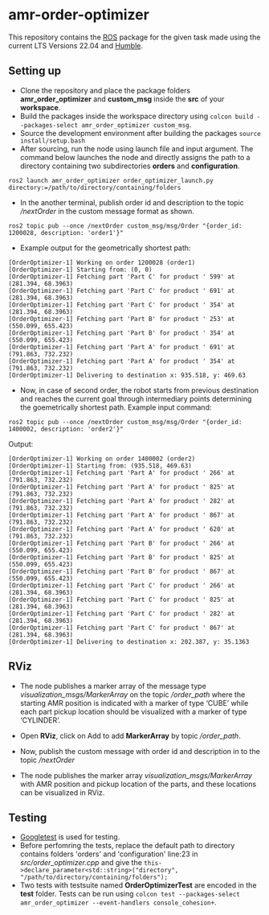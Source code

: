 # amr-order-optimizer
This repository contains the [ROS](https://www.ros.org/) package for the given task made using the current LTS Versions 22.04 and [Humble](https://docs.ros.org/en/humble/index.html).

## Setting up
- Clone the repository and place the package folders **amr_order_optimizer** and **custom_msg** inside the **src** of your **workspace**.
- Build the packages inside the workspace directory using `colcon build --packages-select amr_order_optimizer custom_msg`.
- Source the development environment after building the packages `source install/setup.bash`
- After sourcing, run the node using launch file and input argument. The command below launches the node and directly assigns the path to a directory containing two subdirectories **orders** and **configuration**.
```
ros2 launch amr_order_optimizer order_optimizer_launch.py directory:=/path/to/directory/containing/folders
```
- In the another terminal, publish order id and description to the topic */nextOrder* in the custom message format as shown.
```
ros2 topic pub --once /nextOrder custom_msg/msg/Order "{order_id: 1200028, description: 'order1'}"
```
- Example output for the geometrically shortest path: 
```
[OrderOptimizer-1] Working on order 1200028 (order1)
[OrderOptimizer-1] Starting from: (0, 0)
[OrderOptimizer-1] Fetching part 'Part C' for product ' 599' at (281.394, 68.3963)
[OrderOptimizer-1] Fetching part 'Part C' for product ' 691' at (281.394, 68.3963)
[OrderOptimizer-1] Fetching part 'Part C' for product ' 354' at (281.394, 68.3963)
[OrderOptimizer-1] Fetching part 'Part B' for product ' 253' at (550.099, 655.423)
[OrderOptimizer-1] Fetching part 'Part B' for product ' 354' at (550.099, 655.423)
[OrderOptimizer-1] Fetching part 'Part A' for product ' 691' at (791.863, 732.232)
[OrderOptimizer-1] Fetching part 'Part A' for product ' 354' at (791.863, 732.232)
[OrderOptimizer-1] Delivering to destination x: 935.518, y: 469.63
```

- Now, in case of second order, the robot starts from previous destination and reaches the current goal through intermediary points determining the goemetrically shortest path. Example input command:
```
ros2 topic pub --once /nextOrder custom_msg/msg/Order "{order_id: 1400002, description: 'order2'}"
```
Output:
```
[OrderOptimizer-1] Working on order 1400002 (order2)
[OrderOptimizer-1] Starting from: (935.518, 469.63)
[OrderOptimizer-1] Fetching part 'Part A' for product ' 266' at (791.863, 732.232)
[OrderOptimizer-1] Fetching part 'Part A' for product ' 825' at (791.863, 732.232)
[OrderOptimizer-1] Fetching part 'Part A' for product ' 282' at (791.863, 732.232)
[OrderOptimizer-1] Fetching part 'Part A' for product ' 867' at (791.863, 732.232)
[OrderOptimizer-1] Fetching part 'Part A' for product ' 620' at (791.863, 732.232)
[OrderOptimizer-1] Fetching part 'Part B' for product ' 266' at (550.099, 655.423)
[OrderOptimizer-1] Fetching part 'Part B' for product ' 825' at (550.099, 655.423)
[OrderOptimizer-1] Fetching part 'Part B' for product ' 867' at (550.099, 655.423)
[OrderOptimizer-1] Fetching part 'Part C' for product ' 266' at (281.394, 68.3963)
[OrderOptimizer-1] Fetching part 'Part C' for product ' 825' at (281.394, 68.3963)
[OrderOptimizer-1] Fetching part 'Part C' for product ' 282' at (281.394, 68.3963)
[OrderOptimizer-1] Fetching part 'Part C' for product ' 867' at (281.394, 68.3963)
[OrderOptimizer-1] Delivering to destination x: 202.387, y: 35.1363
```

## RViz
- The node publishes a marker array of the message type *visualization_msgs/MarkerArray* on the topic */order_path* where the starting AMR position is indicated with a marker of type ‘CUBE’ while each part pickup location should be visualized with a marker of type ‘CYLINDER’.

- Open **RViz**, click on Add to add **MarkerArray** by topic */order_path*.
- Now, publish the custom message with order id and description in to the topic */nextOrder*
- The node publishes the marker array *visualization_msgs/MarkerArray* with AMR position and pickup location of the parts, and these locations can be visualized in RViz.

## Testing
- [Googletest](https://github.com/google/googletest) is used for testing.
- Before perfomring the tests, replace the default path to directory contains folders 'orders' and 'configuration' line:23 in *src/order_optimizer.cpp* and give the `this->declare_parameter<std::string>("directory", "/path/to/directory/containing/folders");` 
- Two tests with testsuite named **OrderOptimizerTest** are encoded in the **test** folder. Tests can be run using `colcon test --packages-select amr_order_optimizer --event-handlers console_cohesion+`.

